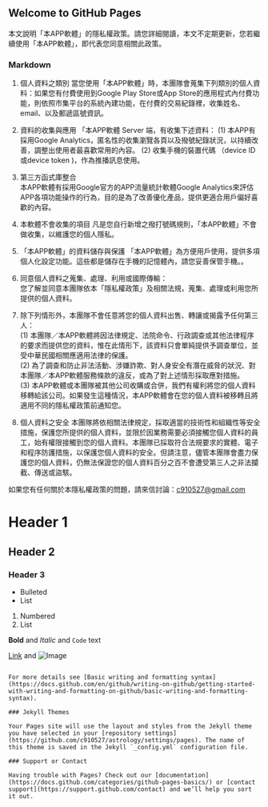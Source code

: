 ## Welcome to GitHub Pages

本文說明「本APP軟體」的隱私權政策。請您詳細閱讀，本文不定期更新，您若繼續使用「本APP軟體」，即代表您同意相關此政策。

### Markdown

1. 個人資料之類別
當您使用「本APP軟體」時，本團隊會蒐集下列類別的個人資料：如果您有付費使用到Google Play Store或App Store的應用程式內付費功能，則依照市集平台的系統內建功能，在付費的交易紀錄裡，收集姓名、email、以及郵遞區號資訊。
2. 資料的收集與應用
「本APP軟體 Server 端，有收集下述資料：
(1) 本APP有採用Google Analytics，匿名性的收集瀏覽各頁以及撥號紀錄狀況，以持續改善，調整出使用者最喜歡常用的內容。
(2) 收集手機的裝置代碼 （device ID 或device token )，作為推播訊息使用。

3. 第三方函式庫整合<br>
本APP軟體有採用Google官方的APP流量統計軟體Google Analytics來評估APP各項功能操作的行為，目的是為了改善優化產品，提供更適合用戶偏好喜歡的內容。

4. 本軟體不會收集的項目
凡是您自行新增之撥打號碼規則，「本APP軟體」不會做收集，以維護您的個人隱私。

5. 「本APP軟體」的資料儲存與保護
「本APP軟體」為方便用戶使用，提供多項個人化設定功能。這些都是儲存在手機的記憶體內，請您妥善保管手機。。

6. 同意個人資料之蒐集、處理、利用或國際傳輸：<br>
您了解並同意本團隊依本「隱私權政策」及相關法規，蒐集、處理或利用您所提供的個人資料。

7. 除下列情形外，本團隊不會任意將您的個人資料出售、轉讓或揭露予任何第三人：<br>
(1) 本團隊／本APP軟體將因法律規定、法院命令、行政調查或其他法律程序的要求而提供您的資料，惟在此情形下，該資料只會單純提供予調查單位，並受中華民國相關應適用法律的保護。<br>
(2) 為了調查和防止非法活動、涉嫌詐欺、對人身安全有潛在威脅的狀況、對本團隊／本APP軟體服務條款的違反，或為了對上述情形採取應對措施。<br>
(3) 本APP軟體或本團隊被其他公司收購或合併，我們有權利將您的個人資料移轉給該公司。如果發生這種情況，本APP軟體會在您的個人資料被移轉且將適用不同的隱私權政策前通知您。<br>

8. 個人資料之安全
本團隊將依相關法律規定，採取適當的技術性和組織性等安全措施，保護您所提供的個人資料，並限於因業務需要必須接觸您個人資料的員工，始有權限接觸到您的個人資料。本團隊已採取符合法規要求的實體、電子和程序防護措施，以保護您個人資料的安全。但請注意，儘管本團隊會盡力保護您的個人資料，仍無法保證您的個人資料百分之百不會遭受第三人之非法攔截、傳送或盜駭。

如果您有任何關於本隱私權政策的問題，請來信討論：c910527@gmail.com<br>

# Header 1
## Header 2
### Header 3

- Bulleted
- List

1. Numbered
2. List

**Bold** and _Italic_ and `Code` text

[Link](url) and ![Image](src)
```

For more details see [Basic writing and formatting syntax](https://docs.github.com/en/github/writing-on-github/getting-started-with-writing-and-formatting-on-github/basic-writing-and-formatting-syntax).

### Jekyll Themes

Your Pages site will use the layout and styles from the Jekyll theme you have selected in your [repository settings](https://github.com/c910527/astrology/settings/pages). The name of this theme is saved in the Jekyll `_config.yml` configuration file.

### Support or Contact

Having trouble with Pages? Check out our [documentation](https://docs.github.com/categories/github-pages-basics/) or [contact support](https://support.github.com/contact) and we’ll help you sort it out.

